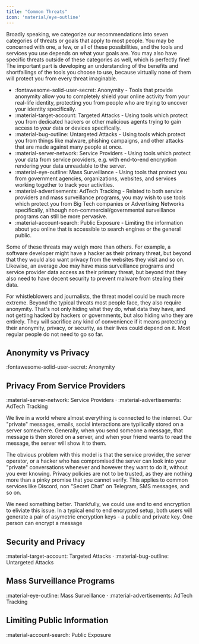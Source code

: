 ```yaml
---
title: "Common Threats"
icon: 'material/eye-outline'
---
```


Broadly speaking, we categorize our recommendations into seven categories of threats or goals that apply to most people. You may be concerned with one, a few, or all of these possibilities, and the tools and services you use depends on what your goals are. You may also have specific threats outside of these categories as well, which is perfectly fine! The important part is developing an understanding of the benefits and shortfallings of the tools you choose to use, because virtually none of them will protect you from every threat imaginable.

- <span class="pg-purple" title="Protects your activities from being tied to your real-life identity">:fontawesome-solid-user-secret: Anonymity</span> - Tools that provide anonymity allow you to completely shield your online activity from your real-life identity, protecting you from people who are trying to uncover your identity specifically.
- <span class="pg-red" title="Protects you from malicious agents targeting you specifically">:material-target-account: Targeted Attacks</span> - Using tools which protect you from dedicated hackers or other malicious agents trying to gain access to *your* data or devices specifically.
- <span class="pg-orange" title="Protects you from malware and other untargeted attacks">:material-bug-outline: Untargeted Attacks</span> - Using tools which protect you from things like malware, phishing campaigns, and other attacks that are made against many people at once.
- <span class="pg-teal" title="Protects your data from being readable by your service provider">:material-server-network: Service Providers</span> - Using tools which protect your data from service providers, e.g. with end-to-end encryption rendering your data unreadable to the server.
- <span class="pg-blue" title="Protects you from mass surveillance programs">:material-eye-outline: Mass Surveillance</span> - Using tools that protect you from government agencies, organizations, websites, and services working together to track your activities.
- <span class="pg-brown" title="Protects you from big tech companies and advertising network tracking">:material-advertisements: AdTech Tracking</span> - Related to both service providers and mass surveillance programs, you may wish to use tools which protect you from Big Tech companies or Advertising Networks specifically, although non-commercial/governmental surveillance programs can still be more pervasive.
- <span class="pg-green" title="Protects your data from being publicly accessible">:material-account-search: Public Exposure</span> - Limiting the information about you online that is accessible to search engines or the general public.

Some of these threats may weigh more than others. For example, a software developer might have a hacker as their primary threat, but beyond that they would also want privacy from the websites they visit and so on. Likewise, an average Joe may have mass surveillance programs and service provider data access as their primary threat, but beyond that they also need to have decent security to prevent malware from stealing their data.

For whistleblowers and journalists, the threat model could be much more extreme. Beyond the typical threats most people face, they also require anonymity. That's not only hiding what they do, what data they have, and not getting hacked by hackers or governments, but also hiding who they are entirely. They will sacrifice any kind of convenience if it means protecting their anonymity, privacy, or security, as their lives could depend on it. Most regular people do not need to go so far.

## Anonymity vs Privacy

<span class="pg-purple" title="Protects your activities from being tied to your real-life identity">:fontawesome-solid-user-secret: Anonymity</span>

## Privacy From Service Providers

<span class="pg-teal" title="Protects your data from being readable by your service provider">:material-server-network: Service Providers</span> ·
<span class="pg-brown" title="Protects you from big tech companies and advertising network tracking">:material-advertisements: AdTech Tracking</span>

We live in a world where almost everything is connected to the internet. Our "private" messages, emails, social interactions are typilically stored on a server somewhere. Generally, when you send someone a message, that message is then stored on a server, and when your friend wants to read the message, the server will show it to them.

The obvious problem with this model is that the service provider, the server operator, or a hacker who has compromised the server can look into your "private" conversations whenever and however they want to do it, without you ever knowing. Privacy policies are not to be trusted, as they are nothing more than a pinky promise that you cannot verify. This applies to common services like Discord, non "Secret Chat" on Telegram, SMS messages, and so on.

We need something better. Thankfully, we could use end to end encryption to eliviate this issue. In a typical end to end encrypted setup, both users will generate a pair of asymetric encryption keys - a public and private key. One person can encrypt a message

## Security and Privacy

<span class="pg-red" title="Protects you from malicious agents targeting you specifically">:material-target-account: Targeted Attacks</span> ·
<span class="pg-orange" title="Protects you from malware and other untargeted attacks">:material-bug-outline: Untargeted Attacks</span>

## Mass Surveillance Programs

<span class="pg-blue" title="Protects you from mass surveillance programs">:material-eye-outline: Mass Surveillance</span> ·
<span class="pg-brown" title="Protects you from big tech companies and advertising network tracking">:material-advertisements: AdTech Tracking</span>

## Limiting Public Information

<span class="pg-green" title="Protects your data from being publicly accessible">:material-account-search: Public Exposure</span>
